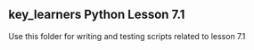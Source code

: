 ## key_learners Python Lesson 7.1
Use this folder for writing and testing scripts related to lesson 7.1